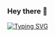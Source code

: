 ### Hey there 👋
[![Typing SVG](https://readme-typing-svg.herokuapp.com?color=%556B2F&lines=I'm+Khrystina,+java+script+developer+from+Lviv+!+)](https://git.io/typing-svg)

<!--
**ChristabelKindrat/ChristabelKindrat** is a ✨ _special_ ✨ repository because its `README.md` (this file) appears on your GitHub profile.

Here are some ideas to get you started:

- 🔭 I’m currently working on ...
- 🌱 I’m currently learning ...
- 👯 I’m looking to collaborate on ...
- 🤔 I’m looking for help with ...
- 💬 Ask me about ...
- 📫 How to reach me: ...
- 😄 Pronouns: ...
- ⚡ Fun fact: ...
-->
